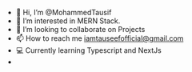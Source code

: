 - 👋 Hi, I’m @MohammedTausif
- 👀 I’m interested in MERN Stack.
- 💞️ I’m looking to collaborate on Projects 
- 📫 How to reach me iamtauseefofficial@gmail.com
- 💻 Currently learning Typescript and NextJs
- 

<!---
MohammedTausif/MohammedTausif is a ✨ special ✨ repository because its `README.md` (this file) appears on your GitHub profile.
You can click the Preview link to take a look at your changes.
--->
